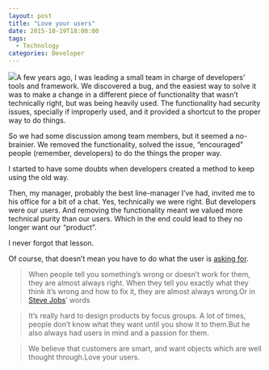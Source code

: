 ```yaml
---
layout: post
title: "Love your users"
date: 2015-10-19T18:00:00
tags:
  - Technology
categories: Developer
---
```


![](/img/1*hf3LARwK7-Y6UJ3rDQJQoQ.jpeg)A few years ago, I was leading a small team in charge of developers’ tools and framework. We discovered a bug, and the easiest way to solve it was to make a change in a different piece of functionality that wasn’t technically right, but was being heavily used. The functionality had security issues, specially if improperly used, and it provided a shortcut to the proper way to do things.

So we had some discussion among team members, but it seemed a no-brainier. We removed the functionality, solved the issue, “encouraged” people (remember, developers) to do the things the proper way.

I started to have some doubts when developers created a method to keep using the old way.

Then, my manager, probably the best line-manager I’ve had, invited me to his office for a bit of a chat. Yes, technically we were right. But developers were our users. And removing the functionality meant we valued more technical purity than our users. Which in the end could lead to they no longer want our “product”.

I never forgot that lesson.

Of course, that doesn’t mean you have to do what the user is [asking for](http://www.goodreads.com/quotes/477087-remember-when-people-tell-you-something-s-wrong-or-doesn-t-work).

> When people tell you something’s wrong or doesn’t work for them, they are almost always right. When they tell you exactly what they think it’s wrong and how to fix it, they are almost always wrong.Or in [Steve Jobs](https://en.wikiquote.org/wiki/Steve_Jobs)’ words

> It’s really hard to design products by focus groups. A lot of times, people don’t know what they want until you show it to them.But he also always had users in mind and a passion for them.

> We believe that customers are smart, and want objects which are well thought through.Love your users.
